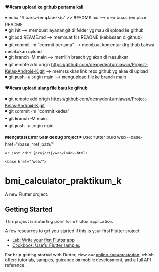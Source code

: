 ****❤#cara upload ke github pertama kali <br /><br />****
  ◾ echo "# basic-template-ktc" >> README.md  --> membuaat template README <br />
  ◾ git init --> membuat layanan git di folder yg mau di upload ke github <br />
  ◾ git add REAME.md --> membuat file README (kebiasaan di github) <br />
  ◾ git commit -m "commit pertama" --> membuat komentar di github bahwa melakukan upload <br />
  ◾ git branch -M main --> memilih branch yg akan di masukkan <br />
  ◾ git remote add origin https://github.com/dennydenkurniawan/Project-Kelas-Android-K.git --> memasukkan link repo github yg akan di upload <br />
  ◾ git push -u origin main --> mengupload file ke branch main <br />


****❤#cara upload ulang file baru ke github <br /><br />****
◾ git remote add origin https://github.com/dennydenkurniawan/Project-Kelas-Android-K.git <br />
◾ git commit -m "commit kedua" <br />
◾ git branch -M main <br /> 
◾ git push -u origin main <br />

****Mengatasi Error Saat debug project****
◾  Use:
    flutter build web --base-href="/base_href_path/"

    or just edit {project}/web/index.html:

    <base href="/web/">


# bmi_calculator_praktikum_k

A new Flutter project.

## Getting Started

This project is a starting point for a Flutter application.

A few resources to get you started if this is your first Flutter project:

- [Lab: Write your first Flutter app](https://flutter.dev/docs/get-started/codelab)
- [Cookbook: Useful Flutter samples](https://flutter.dev/docs/cookbook)

For help getting started with Flutter, view our
[online documentation](https://flutter.dev/docs), which offers tutorials,
samples, guidance on mobile development, and a full API reference.
